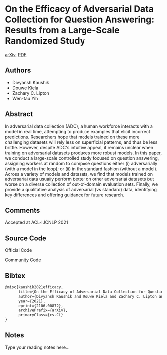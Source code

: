 
# On the Efficacy of Adversarial Data Collection for Question Answering: Results from a Large-Scale Randomized Study

[arXiv](https://arxiv.org/abs/2106.0872), [PDF](https://arxiv.org/pdf/2106.0872.pdf)

## Authors

- Divyansh Kaushik
- Douwe Kiela
- Zachary C. Lipton
- Wen-tau Yih

## Abstract

In adversarial data collection (ADC), a human workforce interacts with a model in real time, attempting to produce examples that elicit incorrect predictions. Researchers hope that models trained on these more challenging datasets will rely less on superficial patterns, and thus be less brittle. However, despite ADC's intuitive appeal, it remains unclear when training on adversarial datasets produces more robust models. In this paper, we conduct a large-scale controlled study focused on question answering, assigning workers at random to compose questions either (i) adversarially (with a model in the loop); or (ii) in the standard fashion (without a model). Across a variety of models and datasets, we find that models trained on adversarial data usually perform better on other adversarial datasets but worse on a diverse collection of out-of-domain evaluation sets. Finally, we provide a qualitative analysis of adversarial (vs standard) data, identifying key differences and offering guidance for future research.

## Comments

Accepted at ACL-IJCNLP 2021

## Source Code

Official Code



Community Code



## Bibtex

```tex
@misc{kaushik2021efficacy,
      title={On the Efficacy of Adversarial Data Collection for Question Answering: Results from a Large-Scale Randomized Study}, 
      author={Divyansh Kaushik and Douwe Kiela and Zachary C. Lipton and Wen-tau Yih},
      year={2021},
      eprint={2106.00872},
      archivePrefix={arXiv},
      primaryClass={cs.CL}
}
```

## Notes

Type your reading notes here...

